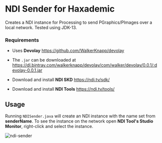 NDI Sender for Haxademic
=========
Creates a NDI instance for Processing to send PGraphics/PImages over a local network. Tested using JDK-13.


### Requirements

- Uses **Devolay** https://github.com/WalkerKnapp/devolay

- The `.jar` can be downloaded at https://dl.bintray.com/walkerknapp/devolay/com/walker/devolay/0.0.1/:devolay-0.0.1.jar

- Download and install **NDI SKD** https://ndi.tv/sdk/

- Download and install **NDI Tools** https://ndi.tv/tools/


Usage
-------------------
Running `NDISender.java` will create an NDI instance with the name set from **senderName**. To see the instance on the network open **NDI Tool's Studio Monitor**, right-click and select the instance.

![ndi-sender](https://user-images.githubusercontent.com/20564801/65557440-92ec7c80-def0-11e9-8807-bcbfb70c195c.jpg)

